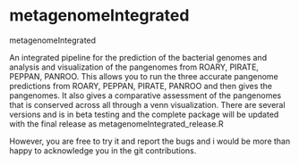 # metagenomeIntegrated
metagenomeIntegrated

An integrated pipeline for the prediction of the bacterial genomes and analysis and visualization of the pangenomes from ROARY, PIRATE, PEPPAN, PANROO. This allows you to run the three accurate pangenome predictions from ROARY, PEPPAN, PIRATE, PANROO and then gives the pangenomes. It also gives a comparative assessment of the pangenomes
that is conserved across all through a venn visualization. There are several versions and is in beta testing and the complete package will be updated with the final release as metagenomeIntegrated_release.R

However, you are free to try it and report the bugs and i would be more than happy to acknowledge you in the git contributions. 
